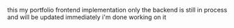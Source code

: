 this my portfolio frontend implementation only 
the backend is still in process and will be updated immediately i'm done working on it
